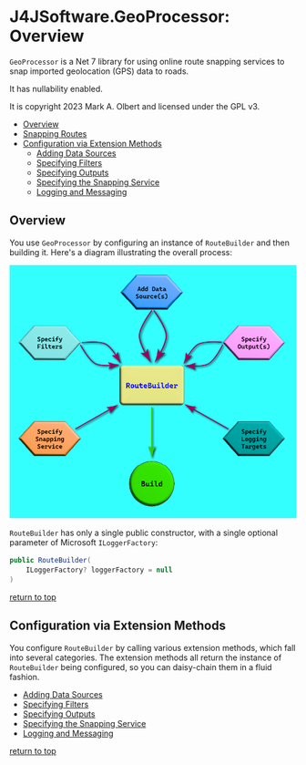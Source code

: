 # J4JSoftware.GeoProcessor: Overview

`GeoProcessor` is a Net 7 library for using online route snapping services to snap imported geolocation (GPS) data to roads.

It has nullability enabled.

It is copyright 2023 Mark A. Olbert and licensed under the GPL v3.

- [Overview](#overview)
- [Snapping Routes](snapping-routes.md)
- [Configuration via Extension Methods](#configuration-via-extension-methods)
  - [Adding Data Sources](adding-data-sources.md)
  - [Specifying Filters](specifying-filters.md)
  - [Specifying Outputs](specifying-outputs.md)
  - [Specifying the Snapping Service](specifying-the-snapping-service.md)
  - [Logging and Messaging](logging-and-messaging.md)

## Overview

You use `GeoProcessor` by configuring an instance of `RouteBuilder` and then building it. Here's a diagram illustrating the overall process:

![overall process](assets/overview.png)

`RouteBuilder` has only a single public constructor, with a single optional parameter of Microsoft `ILoggerFactory`:

```csharp
public RouteBuilder(
    ILoggerFactory? loggerFactory = null
)
```

[return to top](#j4jsoftwaregeoprocessor-overview)

## Configuration via Extension Methods

You configure `RouteBuilder` by calling various extension methods, which fall into several categories. The extension methods all return the instance of `RouteBuilder` being configured, so you can daisy-chain them in a fluid fashion.

- [Adding Data Sources](adding-data-sources.md)
- [Specifying Filters](specifying-filters.md)
- [Specifying Outputs](specifying-outputs.md)
- [Specifying the Snapping Service](specifying-the-snapping-service.md)
- [Logging and Messaging](logging-and-messaging.md)

[return to top](#j4jsoftwaregeoprocessor-overview)
